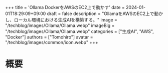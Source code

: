 +++
title = 'Ollama DockerをAWSのEC2上で動かす'
date = 2024-01-01T18:29:09+09:00
draft = false
description = "OllamaをAWSのEC2上で動かし、ローカル環境における生成AIを構築する。"
image = "/techblog/images/Ollama/Ollama.webp"
imageBig = "/techblog/images/Ollama/Ollama.webp"
categories = ["生成AI", "AWS", "Docker"]
authors = ["Tomohiro"]
avatar = "/techblog/images/common/icon.webp"
+++

# 概要

## 